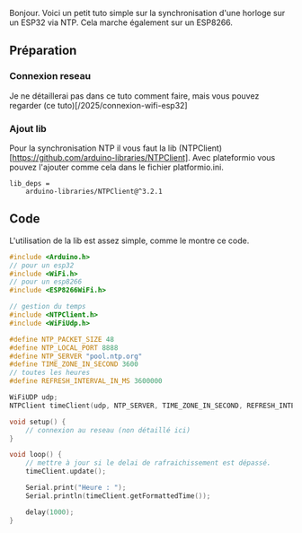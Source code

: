 Bonjour.
Voici un petit tuto simple sur la synchronisation d'une horloge sur un ESP32 via NTP. Cela marche également sur un ESP8266.

## Préparation

### Connexion reseau

Je ne détaillerai pas dans ce tuto comment faire, mais vous pouvez regarder (ce tuto)[/2025/connexion-wifi-esp32]

### Ajout lib

Pour la synchronisation NTP il vous faut la lib (NTPClient)[https://github.com/arduino-libraries/NTPClient]. 
Avec plateformio vous pouvez l'ajouter comme cela dans le fichier platformio.ini. 

~~~
lib_deps = 
	arduino-libraries/NTPClient@^3.2.1
~~~

## Code

L'utilisation de la lib est assez simple, comme le montre ce code.

~~~cpp
#include <Arduino.h>
// pour un esp32
#include <WiFi.h> 
// pour un esp8266
#include <ESP8266WiFi.h>

// gestion du temps
#include <NTPClient.h>
#include <WiFiUdp.h>

#define NTP_PACKET_SIZE 48
#define NTP_LOCAL_PORT 8888
#define NTP_SERVER "pool.ntp.org"
#define TIME_ZONE_IN_SECOND 3600
// toutes les heures
#define REFRESH_INTERVAL_IN_MS 3600000 

WiFiUDP udp;
NTPClient timeClient(udp, NTP_SERVER, TIME_ZONE_IN_SECOND, REFRESH_INTERVAL_IN_MS);

void setup() {
	// connexion au reseau (non détaillé ici)
}

void loop() {
	// mettre à jour si le delai de rafraichissement est dépassé.
	timeClient.update();

	Serial.print("Heure : ");
	Serial.println(timeClient.getFormattedTime());

	delay(1000);
}
~~~




